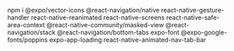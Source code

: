 npm i @expo/vector-icons @react-navigation/native react-native-gesture-handler react-native-reanimated react-native-screens react-native-safe-area-context @react-native-community/masked-view @react-navigation/stack @react-navigation/bottom-tabs expo-font @expo-google-fonts/poppins expo-app-loading react-native-animated-nav-tab-bar